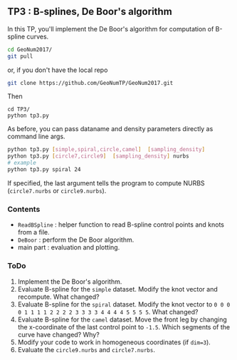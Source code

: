 ## TP3 : B-splines, De Boor's algorithm
In this TP, you'll implement the De Boor's algorithm for computation of B-spline curves.

```bash
cd GeoNum2017/
git pull
```
or, if you don't have the local repo
```bash
git clone https://github.com/GeoNumTP/GeoNum2017.git
```
Then
```
cd TP3/
python tp3.py
```

As before, you can pass dataname and density parameters directly as command line args.
```bash
python tp3.py [simple,spiral,circle,camel]  [sampling_density]
python tp3.py [circle7,circle9]  [sampling_density] nurbs
# example
python tp3.py spiral 24
```
If specified, the last argument tells the program to compute NURBS (`circle7.nurbs` or `circle9.nurbs`).

### Contents
* `ReadBSpline` : helper function to read B-spline control points and knots from a file.
* `DeBoor` : perform the De Boor algorithm.
* main part : evaluation and plotting.

### ToDo
1. Implement the De Boor's algorithm.
1. Evaluate B-spline for the `simple` dataset. Modify the knot vector and recompute. What changed?
1. Evaluate B-spline for the `spiral` dataset. Modify the knot vector to `0 0 0 0 1 1 1 1 2 2 2 2 3 3 3 3 4 4 4 4 5 5 5 5`. What changed?
1. Evaluate B-spline for the `camel` dataset. Move the front leg by changing the x-coordinate of the last control point to `-1.5`. Which segments of the curve have changed? Why?
1. Modify your code to work in homogeneous coordinates (if `dim=3`).
1. Evaluate the `circle9.nurbs` and `circle7.nurbs`.
